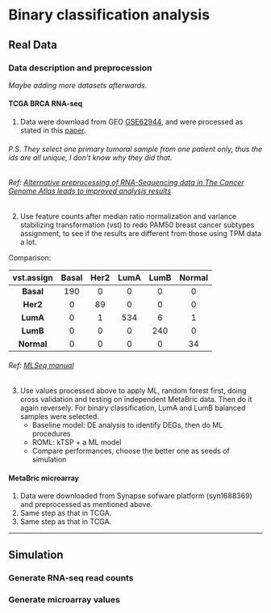 # Binary classification analysis


## Real Data
### Data description and preprocession

_Maybe adding more datasets afterwards._

#### TCGA BRCA RNA-seq

1. Data were download from GEO [GSE62944](https://www.ncbi.nlm.nih.gov/geo/query/acc.cgi?acc=GSE62944), 
and were processed as stated in this [paper](https://www.nature.com/articles/s41598-018-25357-0).

###### P.S. They select one primary tumoral sample from one patient only, thus the ids are all unique, I don't know why they did that.
###### Ref: [Alternative preprocessing of RNA-Sequencing data in The Cancer Genome Atlas leads to improved analysis results](https://academic.oup.com/bioinformatics/article/31/22/3666/240143)

2. Use feature counts after median ratio normalization and variance stabilizing transformation (vst) to redo PAM50 breast cancer subtypes assignment, 
to see if the results are different from those using TPM data a lot.

Comparison:


|vst.assign| Basal | Her2 | LumA | LumB| Normal |
|:--------:|:-----:|:----:|:----:|:---:|:------:|
|__Basal__ |190    |0     |0     |0    |0       |
|__Her2__  |0      |89    |0     |0    |0       |
|__LumA__  |0      |1     |534   |6    |1       |
|__LumB__  |0      |0     |0     |240  |0       |
|__Normal__|0      |0     |0     |0    |34      |


###### Ref: [MLSeq manual](https://bioconductor.org/packages/release/bioc/vignettes/MLSeq/inst/doc/MLSeq.pdf)

3. Use values processed above to apply ML, random forest first, doing cross validation and testing on independent MetaBric data. Then do it again reversely.
For binary classification, LumA and LumB balanced samples were selected.
    - Baseline model: DE analysis to identify DEGs, then do ML procedures
    - ROML: kTSP + a ML model
    - Compare performances, choose the better one as seeds of simulation
    
#### MetaBric microarray

1. Data were downloaded from Synapse sofware platform (syn1688369) and preprocessed as mentioned above.
2. Same step as that in TCGA.
3. Same step as that in TCGA.


---

## Simulation

### Generate RNA-seq read counts



### Generate microarray values




